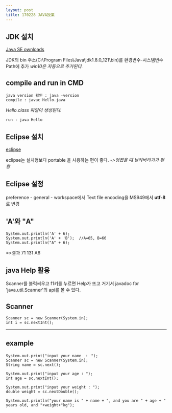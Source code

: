 ```yaml
---
layout: post
title: 170228 JAVA授業
---
```


## JDK 설치
[Java SE ownloads](http://www.oracle.com/technetwork/java/javase/downloads/index.html)

JDK의 bin 주소(C:\Program Files\Java\jdk1.8.0_121\bin)를 환경변수-시스템변수 Path에 추가
*win10은 자동으로 추가된다.*

## compile and run in CMD
    java version 확인 : java -version
    compile : javac Hello.java
*Hello.class 파일이 생성된다.*

    run : java Hello


## Eclipse 설치
[eclipse](eclipse.org)

eclipse는 설치형보다 portable 을 사용하는 편이 좋다.
*->엉켰을 떄 날려버리기가 편함*

## Eclipse 설정
preference - general - workspace에서 Text file encoding을  MS949에서 **utf-8**로 변경

## 'A'와 "A"
    System.out.println('A' + 6);
    System.out.println('A' + 'B');	//A=65, B=66
    System.out.println("A" + 6);

=>결과
71
131
A6

## java Help 활용
Scanner를 블럭씌우고 f1키를 누르면 Help가 뜨고 거기서 javadoc for 'java.util.Scanner'의 api를 볼 수 있다.


## Scanner

    Scanner sc = new Scanner(System.in);
    int i = sc.nextInt();


----------
## example

    System.out.print("input your name　:　");
	Scanner sc = new Scanner(System.in);
	String name = sc.next();

	System.out.print("input your age : ");
	int age = sc.nextInt();
		
	System.out.print("input your weight : ");
	double weight = sc.nextDouble();

	System.out.println("your name is " + name + ", and you are " + age + " years old, and "+weight+"kg");


